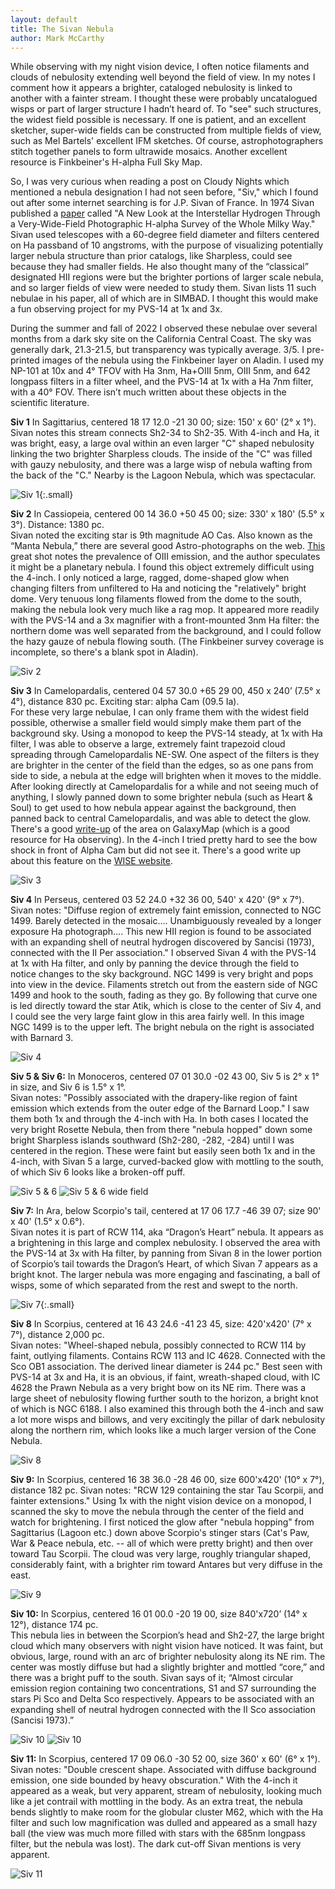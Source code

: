 ```yaml
---
layout: default
title: The Sivan Nebula
author: Mark McCarthy
---
```


While observing with my night vision device, I often notice filaments and clouds of nebulosity extending well beyond the field of view.  In my notes I comment how it appears a brighter, cataloged nebulosity is linked to another with a fainter stream.  I thought these were probably uncatalogued wisps or part of larger structure I hadn’t heard of.  To "see" such structures, the widest field possible is necessary.  If one is patient, and an excellent sketcher, super-wide fields can be constructed from multiple fields of view, such as Mel Bartels' excellent IFM sketches.  Of course, astrophotographers stitch together panels to form ultrawide mosaics.  Another excellent resource is Finkbeiner's H-alpha Full Sky Map.  

So, I was very curious when reading a post on Cloudy Nights which mentioned a nebula designation I had not seen before, "Siv," which I found out after some internet searching is for J.P. Sivan of France.  In 1974 Sivan published a [paper](https://articles.adsabs.harvard.edu//full/1974A%26AS...16..163S/0000171.000.html) called "A New Look at the Interstellar Hydrogen Through a Very-Wide-Field Photographic H-alpha Survey of the Whole Milky Way."  Sivan used telescopes with a 60-degree field diameter and filters centered on Ha passband of 10 angstroms, with the purpose of visualizing potentially larger nebula structure than prior catalogs, like Sharpless, could see because they had smaller fields.  He also thought many of the “classical” designated HII regions were but the brighter portions of larger scale nebula, and so larger fields of view were needed to study them.  Sivan lists 11 such nebulae in his paper, all of which are in SIMBAD.  I thought this would make a fun observing project for my PVS-14 at 1x and 3x.

During the summer and fall of 2022 I observed these nebulae over several months from a dark sky site on the California Central Coast.  The sky was generally dark, 21.3-21.5, but transparency was typically average. 3/5.  I pre-printed images of the nebula using the Finkbeiner layer on Aladin.  I used my NP-101 at 10x and 4° TFOV with Ha 3nm, Ha+OIII 5nm, OIII 5nm, and 642 longpass filters in a filter wheel, and the PVS-14 at 1x with a Ha 7nm filter, with a 40° FOV.  There isn’t much written about these objects in the scientific literature.

**Siv 1** In Sagittarius, centered 18 17 12.0 -21 30 00; size: 150' x 60' (2° x 1°).  
Sivan notes this stream connects Sh2-34 to Sh2-35.  With 4-inch and Ha, it was bright, easy, a large oval within an even larger "C" shaped nebulosity linking the two brighter Sharpless clouds.  The inside of the "C" was filled with gauzy nebulosity, and there was a large wisp of nebula wafting from the back of the "C."  Nearby is the Lagoon Nebula, which was spectacular.

![Siv 1](/assets/sv1.png){:.small}

**Siv 2** In Cassiopeia, centered 00 14 36.0 +50 45 00; size: 330' x 180' (5.5° x 3°).  Distance: 1380 pc.  
Sivan noted the exciting star is 9th magnitude AO Cas.  Also known as the “Manta Nebula,” there are several good Astro-photographs on the web.  [This](https://www.flickr.com/photos/189479352@N07/50306424257/) great shot notes the prevalence of OIII emission, and the author speculates it might be a planetary nebula.  I found this object extremely difficult using the 4-inch.  I only noticed a large, ragged, dome-shaped glow when changing filters from unfiltered to Ha and noticing the "relatively" bright dome.  Very tenuous long filaments flowed from the dome to the south, making the nebula look very much like a rag mop.  It appeared more readily with the PVS-14 and a 3x magnifier with a front-mounted 3nm Ha filter: the northern dome was well separated from the background, and I could follow the hazy gauze of nebula flowing south. (The Finkbeiner survey coverage is incomplete, so there's a blank spot in Aladin).

![Siv 2](/assets/sv2.png)

**Siv 3** In Camelopardalis, centered 04 57 30.0 +65 29 00, 450 x 240’ (7.5° x 4°), distance 830 pc.  Exciting star: alpha Cam (09.5 Ia).  
For these very large nebulae, I can only frame them with the widest field possible, otherwise a smaller field would simply make them part of the background sky.  Using a monopod to keep the PVS-14 steady, at 1x with Ha filter, I was able to observe a large, extremely faint trapezoid cloud spreading through Camelopardalis NE-SW.  One aspect of the filters is they are brighter in the center of the field than the edges, so as one pans from side to side, a nebula at the edge will brighten when it moves to the middle.  After looking directly at Camelopardalis for a while and not seeing much of anything, I slowly panned down to some brighter nebula (such as Heart & Soul) to get used to how nebula appear against the background, then panned back to central Camelopardalis, and was able to detect the glow.  There's a good [write-up](http://galaxymap.org/drupal/node/46) of the area on GalaxyMap (which is a good resource for Ha observing).  In the 4-inch I tried pretty hard to see the bow shock in front of Alpha Cam but did not see it.  There's a good write up about this feature on the [WISE website](https://wise.ssl.berkeley.edu/gallery_alphacam.html). 

![Siv 3](/assets/sv3.png)

**Siv 4** In Perseus, centered 03 52 24.0 +32 36 00, 540' x 420' (9° x 7°).  
Sivan notes: "Diffuse region of extremely faint emission, connected to NGC 1499.  Barely detected in the mosaic…. Unambiguously revealed by a longer exposure Ha photograph…. This new HII region is found to be associated with an expanding shell of neutral hydrogen discovered by Sancisi (1973), connected with the II Per association."  I observed Sivan 4 with the PVS-14 at 1x with Ha filter, and only by panning the device through the field to notice changes to the sky background.  NGC 1499 is very bright and pops into view in the device.  Filaments stretch out from the eastern side of NGC 1499 and hook to the south, fading as they go.  By following that curve one is led directly toward the star Atik, which is close to the center of Siv 4, and I could see the very large faint glow in this area fairly well.  In this image NGC 1499 is to the upper left.  The bright nebula on the right is associated with Barnard 3.

![Siv 4](/assets/sv4.png)

**Siv 5 & Siv 6:** In Monoceros, centered 07 01 30.0 -02 43 00, Siv 5 is 2° x 1° in size, and Siv 6 is 1.5° x 1°.  
Sivan notes: "Possibly associated with the drapery-like region of faint emission which extends from the outer edge of the Barnard Loop."  I saw them both 1x and through the 4-inch with Ha.  In both cases I located the very bright Rosette Nebula, then from there "nebula hopped" down some bright Sharpless islands southward (Sh2-280, -282, -284) until I was centered in the region.  These were faint but easily seen both 1x and in the 4-inch, with Sivan 5 a large, curved-backed glow with mottling to the south, of which Siv 6 looks like a broken-off puff.

![Siv 5 & 6](/assets/sv5.png)
![Siv 5 & 6 wide field](/assets/sv6.png)

**Siv 7:** In Ara, below Scorpio's tail, centered at 17 06 17.7 -46 39 07; size 90' x 40' (1.5° x 0.6°).  
Sivan notes it is part of RCW 114, aka “Dragon’s Heart” nebula.  It appears as a brightening in this large and complex nebulosity.  I observed the area with the PVS-14 at 3x with Ha filter, by panning from Sivan 8 in the lower portion of Scorpio’s tail towards the Dragon’s Heart, of which Sivan 7 appears as a bright knot.  The larger nebula was more engaging and fascinating, a ball of wisps, some of which separated from the rest and swept to the north.

![Siv 7](/assets/sv7.png){:.small}

**Siv 8** In Scorpius, centered at 16 43 24.6 -41 23 45, size: 420'x420' (7° x 7°), distance 2,000 pc.  
Sivan notes: "Wheel-shaped nebula, possibly connected to RCW 114 by faint, outlying filaments.  Contains RCW 113 and IC 4628.  Connected with the Sco OB1 association.  The derived linear diameter is 244 pc."  Best seen with PVS-14 at 3x and Ha, it is an obvious, if faint, wreath-shaped cloud, with IC 4628 the Prawn Nebula as a very bright bow on its NE rim. There was a large sheet of nebulosity flowing further south to the horizon, a bright knot of which is NGC 6188. I also examined this through both the 4-inch and saw a lot more wisps and billows, and very excitingly the pillar of dark nebulosity along the northern rim, which looks like a much larger version of the Cone Nebula. 

![Siv 8](/assets/sv8.png)

**Siv 9:** In Scorpius, centered 16 38 36.0 -28 46 00, size 600'x420' (10° x 7°), distance 182 pc.
Sivan notes: "RCW 129 containing the star Tau Scorpii, and fainter extensions."  Using 1x with the night vision device on a monopod, I scanned the sky to move the nebula through the center of the field and watch for brightening.  I first noticed the glow after "nebula hopping" from Sagittarius (Lagoon etc.) down above Scorpio's stinger stars (Cat's Paw, War & Peace nebula, etc. -- all of which were pretty bright) and then over toward Tau Scorpii.  The cloud was very large, roughly triangular shaped, considerably faint, with a brighter rim toward Antares but very diffuse in the east.

![Siv 9](/assets/sv9.png)

**Siv 10:** In Scorpius, centered 16 01 00.0 -20 19 00, size 840'x720’ (14° x 12°), distance 174 pc.  
This nebula lies in between the Scorpion’s head and Sh2-27, the large bright cloud which many observers with night vision have noticed. It was faint, but obvious, large, round with an arc of brighter nebulosity along its NE rim. The center was mostly diffuse but had a slightly brighter and mottled “core,” and there was a bright puff to the south. Sivan says of it; “Almost circular emission region containing two concentrations, S1 and S7 surrounding the stars Pi Sco and Delta Sco respectively. Appears to be associated with an expanding shell of neutral hydrogen connected with the II Sco association (Sancisi 1973).” 

![Siv 10](/assets/sv10.png)
![Siv 10](/assets/sv10b.png)

**Siv 11:** In Scorpius, centered 17 09 06.0 -30 52 00, size 360' x 60' (6° x 1°).  
Sivan notes: "Double crescent shape.  Associated with diffuse background emission, one side bounded by heavy obscuration."  With the 4-inch it appeared as a weak, but very apparent, stream of nebulosity, looking much like a jet contrail with mottling in the body.  As an extra treat, the nebula bends slightly to make room for the globular cluster M62, which with the Ha filter and such low magnification was dulled and appeared as a small hazy ball (the view was much more filled with stars with the 685nm longpass filter, but the nebula was lost).  The dark cut-off Sivan mentions is very apparent.

![Siv 11](/assets/sv11.png)

